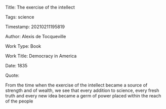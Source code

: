 Title:  The exercise of the intellect

Tags:   science

Timestamp: 20210211195819

Author: Alexis de Tocqueville

Work Type: Book

Work Title: Democracy in America

Date:   1835

Quote: 

From the time when the exercise of the intellect became a source of strength and of wealth, we see that every addition to science, every fresh truth and every new idea became a germ of power placed within the reach of the people

